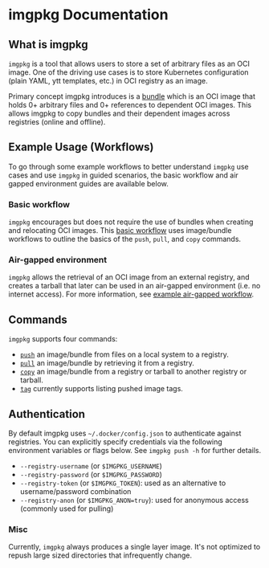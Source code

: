 # imgpkg Documentation

## What is imgpkg

`imgpkg` is a tool that allows users to store a set of arbitrary files as an OCI image. One of the driving use cases is to store Kubernetes configuration (plain YAML, ytt templates, etc.) in OCI registry as an image.

Primary concept imgpkg introduces is a [bundle](resources.md#Bundle) which is an OCI image that holds 0+ arbitrary files and 0+ references to dependent OCI images. This allows imgpkg to copy bundles and their dependent images across registries (online and offline).

## Example Usage (Workflows)

To go through some example workflows to better understand `imgpkg` use cases and use `imgpkg` in guided 
scenarios, the basic workflow and air gapped environment guides are available below.

### Basic workflow

`imgpkg` encourages but does not require the use of bundles when creating and relocating OCI images. 
This [basic workflow](basic-workflow.md) uses image/bundle workflows to outline the basics of the `push`, 
`pull`, and `copy` commands.

### Air-gapped environment

`imgpkg` allows the retrieval of an OCI image from an external registry, and 
creates a tarball that later can be used in an air-gapped environment (i.e. no internet access). 
For more information, see [example air-gapped workflow](air-gapped-workflow.md). 

## Commands

`imgpkg` supports four commands:
- [`push`](commands.md#push) an image/bundle from files on a local system to a registry. 
- [`pull`](commands.md#pull) an image/bundle by retrieving it from a registry.
- [`copy`](commands.md#copy) an image/bundle from a registry or tarball to another registry or tarball.
- [`tag`](commands.md#tag) currently supports listing pushed image tags.

## Authentication

By default imgpkg uses `~/.docker/config.json` to authenticate against registries. You can explicitly specify 
credentials via the following environment variables or flags below. See `imgpkg push -h` for further details.
- `--registry-username` (or `$IMGPKG_USERNAME`)
- `--registry-password` (or `$IMGPKG_PASSWORD`)
- `--registry-token` (or `$IMGPKG_TOKEN`): used as an alternative to username/password combination
- `--registry-anon` (or `$IMGPKG_ANON=truy`): used for anonymous access (commonly used for pulling)

### Misc

Currently, `imgpkg` always produces a single layer image. It's not optimized to repush 
large sized directories that infrequently change.
